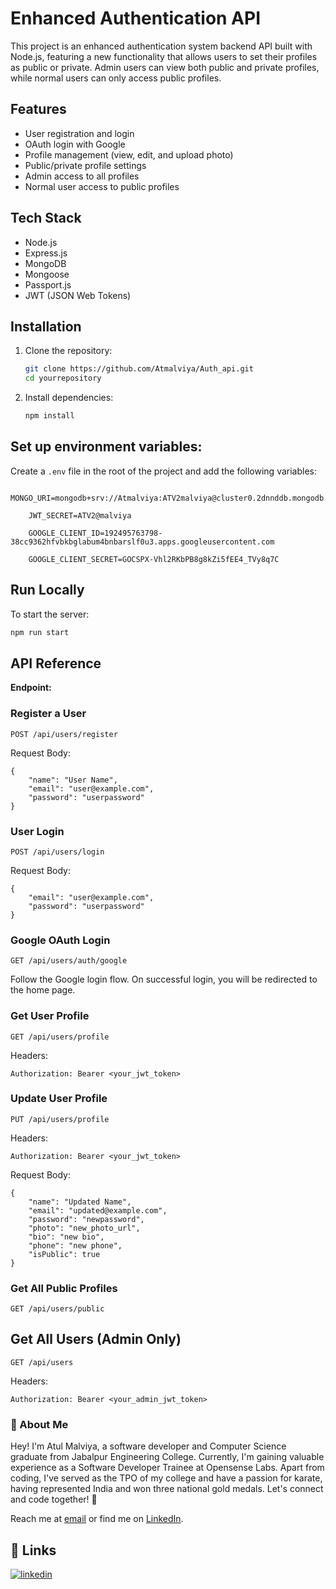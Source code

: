 
# Enhanced Authentication API

This project is an enhanced authentication system backend API built with Node.js, featuring a new functionality that allows users to set their profiles as public or private. Admin users can view both public and private profiles, while normal users can only access public profiles.




## Features

- User registration and login
- OAuth login with Google
- Profile management (view, edit, and upload photo)
- Public/private profile settings
- Admin access to all profiles
- Normal user access to public profiles
## Tech Stack

- Node.js
- Express.js
- MongoDB
- Mongoose
- Passport.js
- JWT (JSON Web Tokens)
## Installation

1. Clone the repository:
    ```sh
    git clone https://github.com/Atmalviya/Auth_api.git
    cd yourrepository
    ```

2. Install dependencies:
    ```sh
    npm install
    ```



## Set up environment variables:

Create a `.env` file in the root of the project and add the following variables:

```env
    MONGO_URI=mongodb+srv://Atmalviya:ATV2malviya@cluster0.2dnnddb.mongodb.net/

    JWT_SECRET=ATV2@malviya

    GOOGLE_CLIENT_ID=192495763798-38cc9362hfvbkbglabum4bnbarslf0u3.apps.googleusercontent.com
    
    GOOGLE_CLIENT_SECRET=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
```
## Run Locally
To start the server:

```sh
npm run start
```




 
## API Reference


 **Endpoint:**

### Register a User
```http
POST /api/users/register
```
Request Body:
```
{
    "name": "User Name",
    "email": "user@example.com",
    "password": "userpassword"
}
```

### User Login

```http
POST /api/users/login
```
Request Body:
```
{
    "email": "user@example.com",
    "password": "userpassword"
}
```

### Google OAuth Login
```http
GET /api/users/auth/google
```
Follow the Google login flow. On successful login, you will be redirected to the home page.


### Get User Profile
```http
GET /api/users/profile
```
Headers:
```http
Authorization: Bearer <your_jwt_token>
```

### Update User Profile
```http
PUT /api/users/profile
```
Headers:
```http
Authorization: Bearer <your_jwt_token>
```
Request Body:
```
{
    "name": "Updated Name",
    "email": "updated@example.com",
    "password": "newpassword",
    "photo": "new_photo_url",
    "bio": "new bio",
    "phone": "new phone",
    "isPublic": true
}
```

### Get All Public Profiles
```http
GET /api/users/public
```

## Get All Users (Admin Only)
```http
GET /api/users
```
Headers:
```http
Authorization: Bearer <your_admin_jwt_token>
```
### 🚀 About Me

Hey! I'm Atul Malviya, a software developer and Computer Science graduate from Jabalpur Engineering College. Currently, I'm gaining valuable experience as a Software Developer Trainee at Opensense Labs. Apart from coding, I've served as the TPO of my college and have a passion for karate, having represented India and won three national gold medals. Let's connect and code together! 🚀

Reach me at [email](mailto:atulmalviyawork@gmail.com) or find me on [LinkedIn](https://www.linkedin.com/in/atul-malviya/).


## 🔗 Links

[![linkedin](https://img.shields.io/badge/linkedin-0A66C2?style=for-the-badge&logo=linkedin&logoColor=white)](https://www.linkedin.com/in/atul-malviya/)


